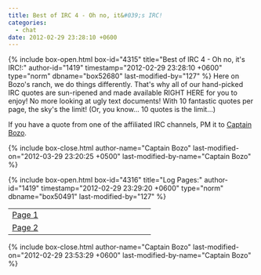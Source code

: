 ```yaml
---
title: Best of IRC 4 - Oh no, it&#039;s IRC!
categories:
  - chat
date: 2012-02-29 23:28:10 +0600
---
```

{% include box-open.html box-id="4315" title="Best of IRC 4 - Oh no, it's IRC!:" author-id="1419" timestamp="2012-02-29 23:28:10 +0600" type="norm" dbname="box52680" last-modified-by="127" %}
Here on Bozo's ranch, we do things differently. That's why all of our hand-picked IRC quotes are sun-ripened and made available RIGHT HERE for you to enjoy! No more looking at ugly text documents! With 10 fantastic quotes per page, the sky's the limit! (Or, you know... 10 quotes is the limit...)<p/>

If you have a quote from one of the affiliated IRC channels, PM it to <a href="http://forum.starmen.net/members/Captain-Bozo/">Captain Bozo</a>.<p/>
{% include box-close.html author-name="Captain Bozo" last-modified-on="2012-03-29 23:20:25 +0500" last-modified-by-name="Captain Bozo" %}

{% include box-open.html box-id="4316" title="Log Pages:" author-id="1419" timestamp="2012-02-29 23:29:20 +0600" type="norm" dbname="box50491" last-modified-by="127" %}
<table border="0">
<tr>
<td VALIGN="middle" width="275">
<a href="http://starmen.net/chat/boirc4/page01.php">Page 1</a>
</td>
</tr>
<tr>
<td VALIGN="middle" width="275">
<a href="http://starmen.net/chat/boirc4/page02.php">Page 2</a>
</td>
</tr>
</table>
{% include box-close.html author-name="Captain Bozo" last-modified-on="2012-02-29 23:53:29 +0600" last-modified-by-name="Captain Bozo" %}
